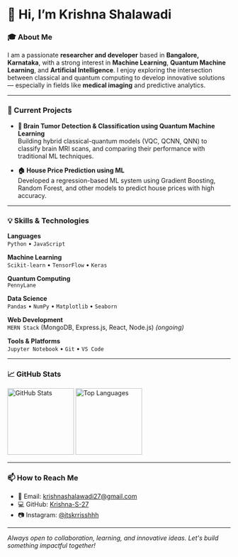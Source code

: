 # 👋 Hi, I’m Krishna Shalawadi

### 🎓 About Me
I am a passionate **researcher and developer** based in **Bangalore, Karnataka**, with a strong interest in **Machine Learning**, **Quantum Machine Learning**, and **Artificial Intelligence**. I enjoy exploring the intersection between classical and quantum computing to develop innovative solutions — especially in fields like **medical imaging** and predictive analytics.

---

### 🔭 Current Projects

- **🧠 Brain Tumor Detection & Classification using Quantum Machine Learning**  
  Building hybrid classical-quantum models (VQC, QCNN, QNN) to classify brain MRI scans, and comparing their performance with traditional ML techniques.

- **🏠 House Price Prediction using ML**  
  Developed a regression-based ML system using Gradient Boosting, Random Forest, and other models to predict house prices with high accuracy.

---

### 💡 Skills & Technologies

**Languages**  
`Python` • `JavaScript`

**Machine Learning**  
`Scikit-learn` • `TensorFlow` • `Keras`

**Quantum Computing**  
`PennyLane`

**Data Science**  
`Pandas` • `NumPy` • `Matplotlib` • `Seaborn`

**Web Development**  
`MERN Stack` (MongoDB, Express.js, React, Node.js) *(ongoing)*

**Tools & Platforms**  
`Jupyter Notebook` • `Git` • `VS Code`

---

### 📈 GitHub Stats
<!-- Optionally add GitHub stats cards -->
<p align="left">
  <img src="https://github-readme-stats.vercel.app/api?username=Krishna-S-27&show_icons=true&theme=tokyonight" alt="GitHub Stats" height="150"/>
  <img src="https://github-readme-stats.vercel.app/api/top-langs/?username=Krishna-S-27&layout=compact&theme=tokyonight" alt="Top Languages" height="150"/>
</p>

---

### 📫 How to Reach Me

- 📧 Email: [krishnashalawadi27@gmail.com](mailto:krishnashalawadi27@gmail.com)  
- 💻 GitHub: [Krishna-S-27](https://github.com/Krishna-S-27)  
- 📷 Instagram: [@itskrrisshhh](https://instagram.com/itskrrisshhh)

---

_Always open to collaboration, learning, and innovative ideas. Let's build something impactful together!_
